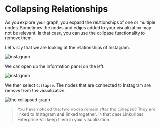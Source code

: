 # Collapsing Relationships

As you explore your graph, you expand the relationships of one or multiple nodes. Sometimes the nodes and edges added to your visualization may not be relevant. In that case, you can use the collpase functionality to remove them.

Let's say that we are looking at the relationships of Instagram.

![instagram](https://github.com/Linkurious/linkurious-enterprise-manual/blob/master/screenshots/55.png)

We can open up the information panel on the left.

![instagram](https://github.com/Linkurious/linkurious-enterprise-manual/blob/master/screenshots/56.png)

We then select ```Collapse```. The nodes that are connected to Instagram are remove from the visualization.

![the collapsed graph](https://github.com/Linkurious/linkurious-enterprise-manual/blob/master/screenshots/57.png)

> You have noticed that two nodes remain after the collapse? They are linked to Instagram **and** linked together. In that case Linkurious Enterprise will keep them in your visualization.
